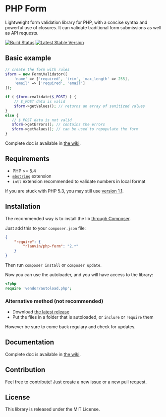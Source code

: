 # PHP Form

Lightweight form validation library for PHP, with a concise syntax and powerful use of closures. It can validate traditional form submissions as well as API requests.

[![Build Status](https://travis-ci.org/rlanvin/php-form.svg?branch=master)](https://travis-ci.org/rlanvin/php-form)
[![Latest Stable Version](https://poser.pugx.org/rlanvin/php-form/v/stable)](https://packagist.org/packages/rlanvin/php-form)

## Basic example

```php
// create the form with rules
$form = new Form\Validator([
    'name' => ['required', 'trim', 'max_length' => 255],
    'email' => ['required', 'email']
]);

if ( $form->validate($_POST) ) {
    // $_POST data is valid
    $form->getValues(); // returns an array of sanitized values
}
else {
   // $_POST data is not valid
   $form->getErrors(); // contains the errors
   $form->getValues(); // can be used to repopulate the form
}
```

Complete doc is available in [the wiki](https://github.com/rlanvin/php-form/wiki).

## Requirements

- PHP >= 5.4
- [`mbstring`](http://www.php.net/manual/en/book.mbstring.php) extension 
- `intl` extension recommended to validate numbers in local format

If you are stuck with PHP 5.3, you may still use [version 1.1](https://github.com/rlanvin/php-form/releases/tag/v1.1.0).

## Installation

The recommended way is to install the lib [through Composer](http://getcomposer.org/).

Just add this to your `composer.json` file:

```JSON
{
    "require": {
        "rlanvin/php-form": "2.*"
    }
}
```

Then run `composer install` or `composer update`.

Now you can use the autoloader, and you will have access to the library:

```php
<?php
require 'vendor/autoload.php';
```

### Alternative method (not recommended)

- Download [the latest release](https://github.com/rlanvin/php-form/releases/latest)
- Put the files in a folder that is autoloaded, or `inclure` or `require` them

However be sure to come back regulary and check for updates.

## Documentation

Complete doc is available in [the wiki](https://github.com/rlanvin/php-form/wiki).

## Contribution

Feel free to contribute! Just create a new issue or a new pull request.

## License

This library is released under the MIT License.
